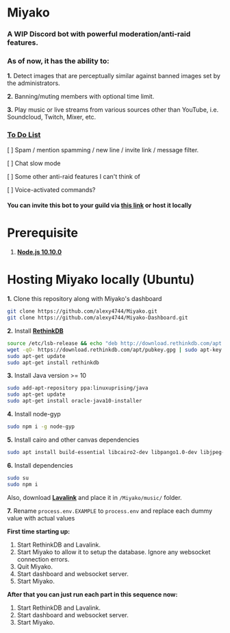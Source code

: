 # Miyako
### A WIP Discord bot with powerful moderation/anti-raid features.
### As of now, it has the ability to:
**1.** Detect images that are perceptually similar against banned images set by the administrators.

**2.** Banning/muting members with optional time limit.

**3.** Play music or live streams from various sources other than YouTube, i.e. Soundcloud, Twitch, Mixer, etc.

### **[To Do List](https://trello.com/b/8oubeSKz/miyako)**
[ ] Spam / mention spamming / new line / invite link / message filter.

[ ] Chat slow mode

[ ] Some other anti-raid features I can't think of

[ ] Voice-activated commands?

#### You can invite this bot to your guild via **[this link](https://discordapp.com/oauth2/authorize?client_id=415313696102023169&permissions=8&scope=bot)** or host it locally

# Prerequisite
1. **[Node.js 10.10.0](https://nodejs.org/en/download/current/)**

#

# Hosting Miyako locally (Ubuntu)
**1.** Clone this repository along with Miyako's dashboard
```bash
git clone https://github.com/alexy4744/Miyako.git
git clone https://github.com/alexy4744/Miyako-Dashboard.git
```

**2.** Install **[RethinkDB](https://www.rethinkdb.com/docs/install/ubuntu/)**
```bash
source /etc/lsb-release && echo "deb http://download.rethinkdb.com/apt $DISTRIB_CODENAME main" | sudo tee /etc/apt/sources.list.d/rethinkdb.list
wget -qO- https://download.rethinkdb.com/apt/pubkey.gpg | sudo apt-key add -
sudo apt-get update
sudo apt-get install rethinkdb
```

**3.** Install Java version >= 10
```bash 
sudo add-apt-repository ppa:linuxuprising/java
sudo apt-get update
sudo apt-get install oracle-java10-installer
```

**4.** Install node-gyp
```bash
sudo npm i -g node-gyp
```

**5.** Install cairo and other canvas dependencies 
```bash
sudo apt install build-essential libcairo2-dev libpango1.0-dev libjpeg-dev libgif-dev librsvg2-dev 
```

**6.** Install dependencies
```bash
sudo su
sudo npm i
```

Also, download **[Lavalink](https://github.com/Frederikam/Lavalink)** and place it in `/Miyako/music/` folder.

**7.** Rename `process.env.EXAMPLE` to `process.env` and replace each dummy value with actual values

**First time starting up:**
1. Start RethinkDB and Lavalink.
2. Start Miyako to allow it to setup the database. Ignore any websocket connection errors.
3. Quit Miyako.
4. Start dashboard and websocket server.
5. Start Miyako.

**After that you can just run each part in this sequence now:**
1. Start RethinkDB and Lavalink.
2. Start dashboard and websocket server.
3. Start Miyako.
